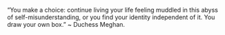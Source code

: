 “You make a choice: 
continue living your life feeling muddled in this abyss of self-misunderstanding,
or you find your identity independent of it.
You draw your own box.”
~ Duchess Meghan.
